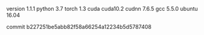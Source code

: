 version 1.1.1
python 3.7
torch 1.3
cuda cuda10.2
cudnn 7.6.5
gcc 5.5.0
ubuntu 16.04

commit b227251be5abb82f58a66254a12234b5d5787408
